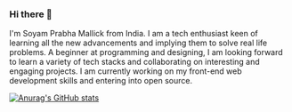 ### Hi there 👋

I'm Soyam Prabha Mallick from India. I am a tech enthusiast keen of learning all the new advancements and implying them to solve real life problems. A beginner at programming and designing, I am looking forward to learn a variety of tech stacks and collaborating on interesting and engaging projects. I am currently working on my front-end web development skills and entering into open source. 

[![Anurag's GitHub stats](https://github-readme-stats.vercel.app/api?username=Soyamprabha)](https://github.com/anuraghazra/github-readme-stats)
